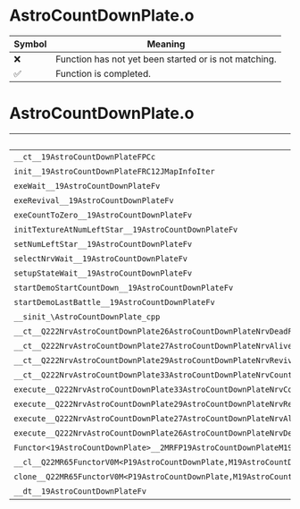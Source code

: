 # AstroCountDownPlate.o
| Symbol | Meaning 
| ------------- | ------------- 
| :x: | Function has not yet been started or is not matching. 
| :white_check_mark: | Function is completed. 


# AstroCountDownPlate.o
| Symbol | Decompiled? |
| ------------- | ------------- |
| `__ct__19AstroCountDownPlateFPCc` | :x: |
| `init__19AstroCountDownPlateFRC12JMapInfoIter` | :x: |
| `exeWait__19AstroCountDownPlateFv` | :x: |
| `exeRevival__19AstroCountDownPlateFv` | :x: |
| `exeCountToZero__19AstroCountDownPlateFv` | :x: |
| `initTextureAtNumLeftStar__19AstroCountDownPlateFv` | :x: |
| `setNumLeftStar__19AstroCountDownPlateFv` | :x: |
| `selectNrvWait__19AstroCountDownPlateFv` | :x: |
| `setupStateWait__19AstroCountDownPlateFv` | :x: |
| `startDemoStartCountDown__19AstroCountDownPlateFv` | :x: |
| `startDemoLastBattle__19AstroCountDownPlateFv` | :x: |
| `__sinit_\AstroCountDownPlate_cpp` | :x: |
| `__ct__Q222NrvAstroCountDownPlate26AstroCountDownPlateNrvDeadFv` | :x: |
| `__ct__Q222NrvAstroCountDownPlate27AstroCountDownPlateNrvAliveFv` | :x: |
| `__ct__Q222NrvAstroCountDownPlate29AstroCountDownPlateNrvRevivalFv` | :x: |
| `__ct__Q222NrvAstroCountDownPlate33AstroCountDownPlateNrvCountToZeroFv` | :x: |
| `execute__Q222NrvAstroCountDownPlate33AstroCountDownPlateNrvCountToZeroCFP5Spine` | :x: |
| `execute__Q222NrvAstroCountDownPlate29AstroCountDownPlateNrvRevivalCFP5Spine` | :x: |
| `execute__Q222NrvAstroCountDownPlate27AstroCountDownPlateNrvAliveCFP5Spine` | :x: |
| `execute__Q222NrvAstroCountDownPlate26AstroCountDownPlateNrvDeadCFP5Spine` | :x: |
| `Functor<19AstroCountDownPlate>__2MRFP19AstroCountDownPlateM19AstroCountDownPlateFPCvPv_v_Q22MR65FunctorV0M<P19AstroCountDownPlate,M19AstroCountDownPlateFPCvPv_v>` | :x: |
| `__cl__Q22MR65FunctorV0M<P19AstroCountDownPlate,M19AstroCountDownPlateFPCvPv_v>CFv` | :x: |
| `clone__Q22MR65FunctorV0M<P19AstroCountDownPlate,M19AstroCountDownPlateFPCvPv_v>CFP7JKRHeap` | :x: |
| `__dt__19AstroCountDownPlateFv` | :x: |
